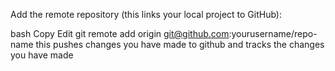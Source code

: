 Add the remote repository (this links your local project to GitHub):

bash
Copy
Edit
git remote add origin git@github.com:yourusername/repo-name
this pushes changes you have made to github and tracks the changes you have made